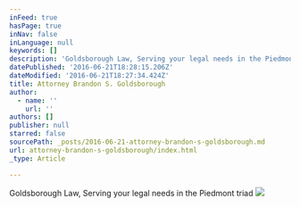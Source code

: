 ```yaml
---
inFeed: true
hasPage: true
inNav: false
inLanguage: null
keywords: []
description: 'Goldsborough Law, Serving your legal needs in the Piedmont triad'
datePublished: '2016-06-21T18:28:15.206Z'
dateModified: '2016-06-21T18:27:34.424Z'
title: Attorney Brandon S. Goldsborough
author:
  - name: ''
    url: ''
authors: []
publisher: null
starred: false
sourcePath: _posts/2016-06-21-attorney-brandon-s-goldsborough.md
url: attorney-brandon-s-goldsborough/index.html
_type: Article

---
```

Goldsborough Law, Serving your legal needs in the Piedmont triad
![](https://the-grid-user-content.s3-us-west-2.amazonaws.com/a14e9f99-55f8-4fc7-8045-a62110f9fbd0.png)